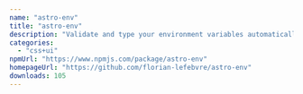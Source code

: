 ```yaml
---
name: "astro-env"
title: "astro-env"
description: "Validate and type your environment variables automatically using zod"
categories:
  - "css+ui"
npmUrl: "https://www.npmjs.com/package/astro-env"
homepageUrl: "https://github.com/florian-lefebvre/astro-env"
downloads: 105
---
```

